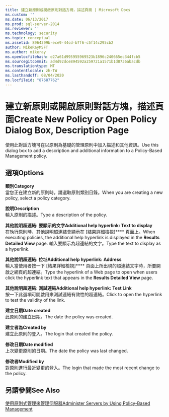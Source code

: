 ```yaml
---
title: 建立新原則或開啟原則對話方塊，描述頁面 | Microsoft Docs
ms.custom: ''
ms.date: 06/13/2017
ms.prod: sql-server-2014
ms.reviewer: ''
ms.technology: security
ms.topic: conceptual
ms.assetid: 8964399b-ece9-44cd-b7f6-c5f14c295cb2
author: MikeRayMSFT
ms.author: mikeray
ms.openlocfilehash: e27a61d995955969523b1896c240665ec344fcb5
ms.sourcegitcommit: ad4d92dce894592a259721a1571b1d8736abacdb
ms.translationtype: MT
ms.contentlocale: zh-TW
ms.lasthandoff: 08/04/2020
ms.locfileid: "87687762"
---
```

# <a name="create-new-policy-or-open-policy-dialog-box-description-page"></a><span data-ttu-id="afc78-102">建立新原則或開啟原則對話方塊，描述頁面</span><span class="sxs-lookup"><span data-stu-id="afc78-102">Create New Policy or Open Policy Dialog Box, Description Page</span></span>
  <span data-ttu-id="afc78-103">使用此對話方塊可在以原則為基礎的管理原則中加入描述和其他資訊。</span><span class="sxs-lookup"><span data-stu-id="afc78-103">Use this dialog box to add a description and additional information to a Policy-Based Management policy.</span></span>  
  
## <a name="options"></a><span data-ttu-id="afc78-104">選項</span><span class="sxs-lookup"><span data-stu-id="afc78-104">Options</span></span>  
 <span data-ttu-id="afc78-105">**類別**</span><span class="sxs-lookup"><span data-stu-id="afc78-105">**Category**</span></span>  
 <span data-ttu-id="afc78-106">當您正在建立新的原則時，請選取原則類別目錄。</span><span class="sxs-lookup"><span data-stu-id="afc78-106">When you are creating a new policy, select a policy category.</span></span>  
  
 <span data-ttu-id="afc78-107">**說明**</span><span class="sxs-lookup"><span data-stu-id="afc78-107">**Description**</span></span>  
 <span data-ttu-id="afc78-108">輸入原則的描述。</span><span class="sxs-lookup"><span data-stu-id="afc78-108">Type a description of the policy.</span></span>  
  
 <span data-ttu-id="afc78-109">**其他說明超連結: 要顯示的文字**</span><span class="sxs-lookup"><span data-stu-id="afc78-109">**Additional help hyperlink: Text to display**</span></span>  
 <span data-ttu-id="afc78-110">在執行原則時，其他說明超連結會顯示在 [結果詳細檢視]\*\*\*\* 頁面上。</span><span class="sxs-lookup"><span data-stu-id="afc78-110">When executing policies, the additional help hyperlink is displayed in the **Results Detailed View** page.</span></span> <span data-ttu-id="afc78-111">輸入要顯示為超連結的文字。</span><span class="sxs-lookup"><span data-stu-id="afc78-111">Type the text to display as a hyperlink.</span></span>  
  
 <span data-ttu-id="afc78-112">**其他說明超連結: 位址**</span><span class="sxs-lookup"><span data-stu-id="afc78-112">**Additional help hyperlink: Address**</span></span>  
 <span data-ttu-id="afc78-113">輸入當使用者按一下 [結果詳細檢視]\*\*\*\* 頁面上所出現的超連結文字時，所要開啟之網頁的超連結。</span><span class="sxs-lookup"><span data-stu-id="afc78-113">Type the hyperlink of a Web page to open when users click the hyperlink text that appears in the **Results Detailed View** page.</span></span>  
  
 <span data-ttu-id="afc78-114">**其他說明超連結: 測試連結**</span><span class="sxs-lookup"><span data-stu-id="afc78-114">**Additional help hyperlink: Test Link**</span></span>  
 <span data-ttu-id="afc78-115">按一下此選項可開啟用來測試連結有效性的超連結。</span><span class="sxs-lookup"><span data-stu-id="afc78-115">Click to open the hyperlink to test the validity of the link.</span></span>  
  
 <span data-ttu-id="afc78-116">**建立日期**</span><span class="sxs-lookup"><span data-stu-id="afc78-116">**Date created**</span></span>  
 <span data-ttu-id="afc78-117">此原則的建立日期。</span><span class="sxs-lookup"><span data-stu-id="afc78-117">The date the policy was created.</span></span>  
  
 <span data-ttu-id="afc78-118">**建立者為**</span><span class="sxs-lookup"><span data-stu-id="afc78-118">**Created by**</span></span>  
 <span data-ttu-id="afc78-119">建立此原則的登入。</span><span class="sxs-lookup"><span data-stu-id="afc78-119">The login that created the policy.</span></span>  
  
 <span data-ttu-id="afc78-120">**修改日期**</span><span class="sxs-lookup"><span data-stu-id="afc78-120">**Date modified**</span></span>  
 <span data-ttu-id="afc78-121">上次變更原則的日期。</span><span class="sxs-lookup"><span data-stu-id="afc78-121">The date the policy was last changed.</span></span>  
  
 <span data-ttu-id="afc78-122">**修改者**</span><span class="sxs-lookup"><span data-stu-id="afc78-122">**Modified by**</span></span>  
 <span data-ttu-id="afc78-123">對原則進行最近變更的登入。</span><span class="sxs-lookup"><span data-stu-id="afc78-123">The login that made the most recent change to the policy.</span></span>  
  
## <a name="see-also"></a><span data-ttu-id="afc78-124">另請參閱</span><span class="sxs-lookup"><span data-stu-id="afc78-124">See Also</span></span>  
 [<span data-ttu-id="afc78-125">使用原則式管理來管理伺服器</span><span class="sxs-lookup"><span data-stu-id="afc78-125">Administer Servers by Using Policy-Based Management</span></span>](administer-servers-by-using-policy-based-management.md)  
  
  
